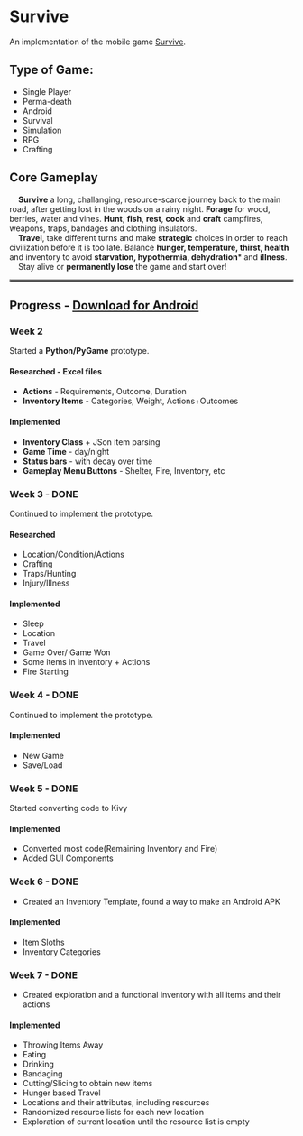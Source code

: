 # Survive
An implementation of the mobile game [Survive](https://play.google.com/store/apps/details?id=com.sandbaygames.survive).

## Type of Game:
  * Single Player
  * Perma-death
  * Android
  * Survival
  * Simulation
  * RPG
  * Crafting

## Core Gameplay
&nbsp;&nbsp;&nbsp;&nbsp;**Survive** a long, challanging, resource-scarce journey back to the main road, after getting lost
in the woods on a rainy night. **Forage** for wood, berries, water and vines. **Hunt**, **fish**, **rest**, **cook** and **craft** campfires, weapons, traps, bandages and clothing insulators. <br>
&nbsp;&nbsp;&nbsp;&nbsp;**Travel**, take different turns and make **strategic** choices in order to reach civilization before it is too late. Balance **hunger, temperature, thirst, health** and inventory to avoid **starvation,
hypothermia, dehydration*** and **illness**. <br>
&nbsp;&nbsp;&nbsp;&nbsp;Stay alive or **permanently lose** the game and start over!

<hr style="border:2px solid gray"> </hr>

## Progress - [Download for Android](https://drive.google.com/file/d/14q6cspex24S4LCJ8ZLtwgT3KgBH3f19e/view?usp=sharing)

### Week 2
Started a **Python/PyGame** prototype. 

#### Researched - Excel files
   * **Actions** - Requirements, Outcome, Duration
   * **Inventory Items** - Categories, Weight, Actions+Outcomes

#### Implemented
  * **Inventory Class** + JSon item parsing
  * **Game Time** - day/night
  * **Status bars** - with decay over time
  * **Gameplay Menu Buttons** - Shelter, Fire, Inventory, etc <br>

### Week 3 - DONE
Continued to implement the prototype.

#### Researched
 * Location/Condition/Actions
 * Crafting
 * Traps/Hunting
 * Injury/Illness

#### Implemented
* Sleep 
* Location 
* Travel 
* Game Over/ Game Won
* Some items in inventory + Actions 
* Fire Starting 

### Week 4 - DONE
Continued to implement the prototype.

#### Implemented
* New Game
* Save/Load

### Week 5 - DONE
Started converting code to Kivy

#### Implemented
* Converted most code(Remaining Inventory and Fire)
* Added GUI Components

### Week 6 - DONE
* Created an Inventory Template, found a way to make an Android APK

#### Implemented
* Item Sloths
* Inventory Categories

### Week 7 - DONE
* Created exploration and a functional inventory with all items and their actions 

#### Implemented
* Throwing Items Away
* Eating
* Drinking
* Bandaging
* Cutting/Slicing to obtain new items
* Hunger based Travel
* Locations and their attributes, including resources
* Randomized resource lists for each new location
* Exploration of current location until the resource list is empty

